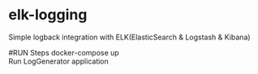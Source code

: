 # elk-logging
Simple logback integration with ELK(ElasticSearch &amp; Logstash &amp; Kibana)

#RUN Steps
docker-compose up
<br>
Run LogGenerator application
